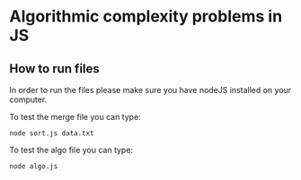 # Algorithmic complexity problems in JS

## How to run files
In order to run the files please make sure you have nodeJS installed on your computer.

To test the merge file you can type:
```shell
node sort.js data.txt
```

To test the algo file you can type:
```shell
node algo.js
```
